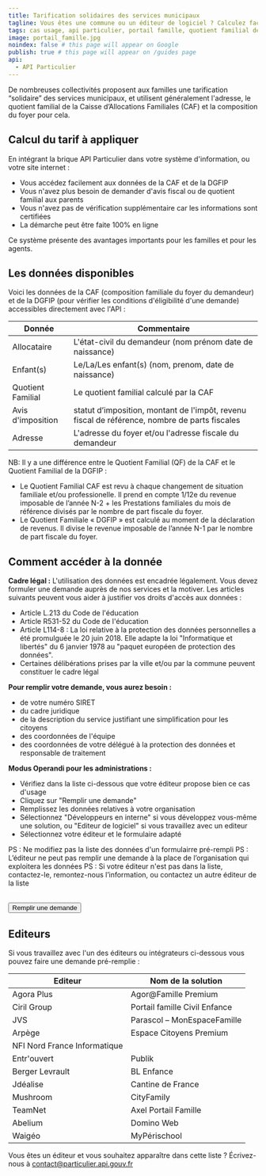 ```yaml
---
title: Tarification solidaires des services municipaux
tagline: Vous êtes une commune ou un éditeur de logiciel ? Calculez facilement le Quotient Familial grâce aux données de la CAF et de la DGFiP accessibles travers l'API Particulier.
tags: cas usage, api particulier, portail famille, quotient familial dématérialisé, tarification solidaire
image: portail_famille.jpg
noindex: false # this page will appear on Google
publish: true # this page will appear on /guides page
api:
  - API Particulier
---
```


De nombreuses collectivités proposent aux familles une tarification “solidaire” des services municipaux, et utilisent généralement l'adresse, le quotient familial de la Caisse d’Allocations Familiales (CAF) et la composition du foyer pour cela.

## Calcul du tarif à appliquer

En intégrant la brique API Particulier dans votre système d'information, ou votre site internet :
- Vous accédez facilement aux données de la CAF et de la DGFIP
- Vous n'avez plus besoin de demander d'avis fiscal ou de quotient familial aux parents
- Vous n'avez pas de vérification supplémentaire car les informations sont certifiées 
- La démarche peut être faite 100% en ligne

Ce système présente des avantages importants pour les familles et pour les agents.

## Les données disponibles

Voici les données de la CAF (composition familiale du foyer du demandeur) et de la DGFIP (pour vérifier les conditions d'éligibilité d'une demande) accessibles directement avec l'API :

| Donnée            | Commentaire                                                                                   |
| ----------------- | --------------------------------------------------------------------------------------------- |
| Allocataire       | L'état-civil du demandeur (nom prénom date de naissance)                                      |
| Enfant(s)         | Le/La/Les enfant(s) (nom, prenom, date de naissance)                                          |
| Quotient Familial | Le quotient familial calculé par la CAF                                                       |
| Avis d'imposition | statut d’imposition, montant de l'impôt, revenu fiscal de référence, nombre de parts fiscales |
| Adresse           | L'adresse du foyer et/ou l'adresse fiscale du demandeur                                       |

NB: Il y a une différence entre le Quotient Familial (QF) de la CAF et le Quotient Familial de la DGFIP :
- Le Quotient Familial CAF est revu à chaque changement de situation familiale et/ou professionelle. Il prend en compte 1/12e du revenue imposable de l’année N-2 + les Prestations familiales du mois de référence divisés par le nombre de part fiscale du foyer.
- Le Quotient Familiale « DGFIP » est calculé au moment de la déclaration de revenus. Il divise le revenue imposable de l’année N-1 par le nombre de part fiscale du foyer.


## Comment accéder à la donnée

**Cadre légal :**
L'utilisation des données est encadrée légalement. Vous devez formuler une demande auprès de nos services et la motiver.
Les articles suivants peuvent vous aider à justifier vos droits d'accès aux données :
- Article L.213  du Code de l'éducation
- Article R531-52  du Code de l'éducation
- Article L114-8 : La loi relative à la protection des données personnelles a été promulguée le 20 juin 2018. Elle adapte la loi "Informatique et libertés" du 6 janvier 1978 au "paquet européen de protection des données".
- Certaines délibérations prises par la ville et/ou par la commune peuvent constituer le cadre légal


**Pour remplir votre demande, vous aurez besoin :**
- de votre numéro SIRET
- du cadre juridique
- de la description du service justifiant une simplification pour les citoyens
- des coordonnées de l'équipe
- des coordonnées de votre délégué à la protection des données et responsable de traitement


**Modus Operandi pour les administrations :**
- Vérifiez dans la liste ci-dessous que votre éditeur propose bien ce cas d'usage
- Cliquez sur "Remplir une demande"
- Remplissez les données relatives à votre organisation
- Sélectionnez "Développeurs en interne" si vous développez vous-même une solution, ou "Editeur de logiciel" si vous travaillez avec un editeur
- Sélectionnez votre éditeur et le formulaire adapté

PS : Ne modifiez pas la liste des données d'un formulairre pré-rempli
PS : L’éditeur ne peut pas remplir une demande à la place de l’organisation qui exploitera les données
PS : Si votre éditeur n'est pas dans la liste,  contactez-le, remontez-nous l’information, ou contactez un autre éditeur de la liste

<br/>
<Button href="https://datapass.api.gouv.fr/api-particulier">Remplir une demande</Button>

## Editeurs

Si vous travaillez avec l'un des éditeurs ou intégrateurs ci-dessous vous pouvez faire une demande pré-remplie :

| Editeur                      | Nom de la solution            |
| ---------------------------- | ----------------------------- |
| Agora Plus                   | Agor@Famille Premium          |
| Ciril Group                  | Portail famille Civil Enfance |
| JVS                          | Parascol – MonEspaceFamille   |
| Arpège                       | Espace Citoyens Premium       |
| NFI Nord France Informatique |                               |
| Entr'ouvert                  | Publik                        |
| Berger Levrault              | BL Enfance                    |
| Jdéalise                     | Cantine de France             |
| Mushroom                     | CityFamily                    |
| TeamNet                      | Axel Portail Famille          |
| Abelium                      | Domino Web                    |
| Waigéo                       | MyPérischool                  |

Vous êtes un éditeur et vous souhaitez apparaître dans cette liste ? Écrivez-nous à [contact@particulier.api.gouv.fr](mailto:contact@particulier.api.gouv.fr)
